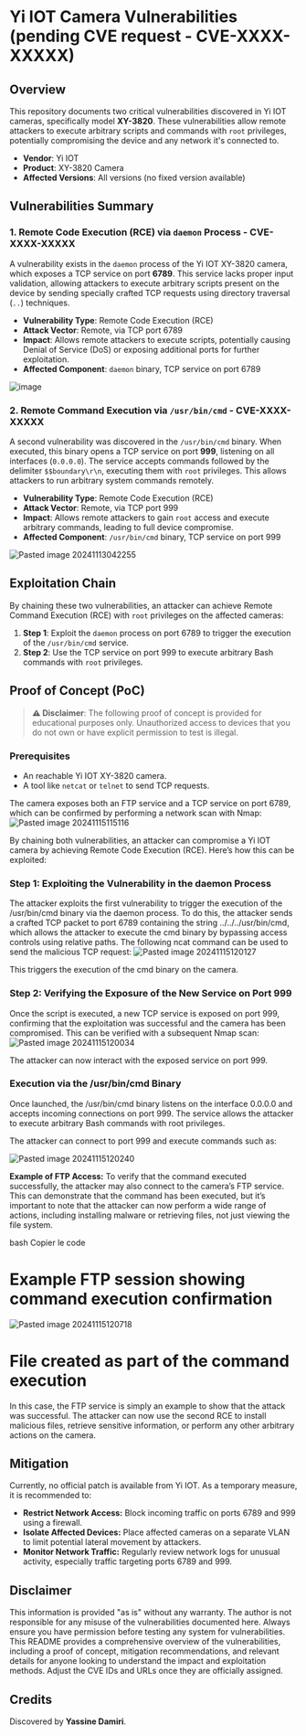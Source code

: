 # Yi IOT Camera Vulnerabilities (pending CVE request - CVE-XXXX-XXXXX)

## Overview

This repository documents two critical vulnerabilities discovered in Yi IOT cameras, specifically model **XY-3820**. These vulnerabilities allow remote attackers to execute arbitrary scripts and commands with `root` privileges, potentially compromising the device and any network it's connected to.

- **Vendor**: Yi IOT
- **Product**: XY-3820 Camera
- **Affected Versions**: All versions (no fixed version available)

## Vulnerabilities Summary

### 1. Remote Code Execution (RCE) via `daemon` Process - CVE-XXXX-XXXXX

A vulnerability exists in the `daemon` process of the Yi IOT XY-3820 camera, which exposes a TCP service on port **6789**. This service lacks proper input validation, allowing attackers to execute arbitrary scripts present on the device by sending specially crafted TCP requests using directory traversal (`..`) techniques.

- **Vulnerability Type**: Remote Code Execution (RCE)
- **Attack Vector**: Remote, via TCP port 6789
- **Impact**: Allows remote attackers to execute scripts, potentially causing Denial of Service (DoS) or exposing additional ports for further exploitation.
- **Affected Component**: `daemon` binary, TCP service on port 6789

![image](https://github.com/user-attachments/assets/16249bdc-672e-4563-97d9-e6482124ab5a)


### 2. Remote Command Execution via `/usr/bin/cmd` - CVE-XXXX-XXXXX

A second vulnerability was discovered in the `/usr/bin/cmd` binary. When executed, this binary opens a TCP service on port **999**, listening on all interfaces (`0.0.0.0`). The service accepts commands followed by the delimiter `$$boundary\r\n`, executing them with `root` privileges. This allows attackers to run arbitrary system commands remotely.

- **Vulnerability Type**: Remote Code Execution (RCE)
- **Attack Vector**: Remote, via TCP port 999
- **Impact**: Allows remote attackers to gain `root` access and execute arbitrary commands, leading to full device compromise.
- **Affected Component**: `/usr/bin/cmd` binary, TCP service on port 999

![Pasted image 20241113042255](https://github.com/user-attachments/assets/95a9a152-11c2-48cf-82f4-04908d18eaa9)


## Exploitation Chain

By chaining these two vulnerabilities, an attacker can achieve Remote Command Execution (RCE) with `root` privileges on the affected cameras:

1. **Step 1**: Exploit the `daemon` process on port 6789 to trigger the execution of the `/usr/bin/cmd` service.
2. **Step 2**: Use the TCP service on port 999 to execute arbitrary Bash commands with `root` privileges.

## Proof of Concept (PoC)

> **⚠️ Disclaimer**: The following proof of concept is provided for educational purposes only. Unauthorized access to devices that you do not own or have explicit permission to test is illegal.

### Prerequisites

- An reachable Yi IOT XY-3820 camera.
- A tool like `netcat` or `telnet` to send TCP requests.

The camera exposes both an FTP service and a TCP service on port 6789, which can be confirmed by performing a network scan with Nmap:
![Pasted image 20241115115116](https://github.com/user-attachments/assets/ffedc008-2182-4dea-a32f-52c665705f64)

By chaining both vulnerabilities, an attacker can compromise a Yi IOT camera by achieving Remote Code Execution (RCE). Here’s how this can be exploited:

### Step 1: Exploiting the Vulnerability in the daemon Process
The attacker exploits the first vulnerability to trigger the execution of the /usr/bin/cmd binary via the daemon process.
To do this, the attacker sends a crafted TCP packet to port 6789 containing the string ../../../usr/bin/cmd, which allows the attacker to execute the cmd binary by bypassing access controls using relative paths.
The following ncat command can be used to send the malicious TCP request:
![Pasted image 20241115120127](https://github.com/user-attachments/assets/ba25c055-b59c-4d08-a144-609cfd6422eb)


This triggers the execution of the cmd binary on the camera.


### Step 2: Verifying the Exposure of the New Service on Port 999
Once the script is executed, a new TCP service is exposed on port 999, confirming that the exploitation was successful and the camera has been compromised. This can be verified with a subsequent Nmap scan: 
![Pasted image 20241115120034](https://github.com/user-attachments/assets/c5c1562c-18e1-495f-8f76-819a87de543e)

The attacker can now interact with the exposed service on port 999.

### Execution via the /usr/bin/cmd Binary
Once launched, the /usr/bin/cmd binary listens on the interface 0.0.0.0 and accepts incoming connections on port 999. The service allows the attacker to execute arbitrary Bash commands with root privileges.

The attacker can connect to port 999 and execute commands such as:

![Pasted image 20241115120240](https://github.com/user-attachments/assets/832b6f1a-2ffa-42d5-9821-d24bae902271)

**Example of FTP Access:** To verify that the command executed successfully, the attacker may also connect to the camera’s FTP service. This can demonstrate that the command has been executed, but it’s important to note that the attacker can now perform a wide range of actions, including installing malware or retrieving files, not just viewing the file system.

bash
Copier le code
# Example FTP session showing command execution confirmation
![Pasted image 20241115120718](https://github.com/user-attachments/assets/cef6b07c-f08b-4747-b542-008d60d7216f)

# File created as part of the command execution
In this case, the FTP service is simply an example to show that the attack was successful. The attacker can now use the second RCE to install malicious files, retrieve sensitive information, or perform any other arbitrary actions on the camera.

## Mitigation
Currently, no official patch is available from Yi IOT. As a temporary measure, it is recommended to:
- **Restrict Network Access:** Block incoming traffic on ports 6789 and 999 using a firewall.
- **Isolate Affected Devices:** Place affected cameras on a separate VLAN to limit potential lateral movement by attackers.
- **Monitor Network Traffic:** Regularly review network logs for unusual activity, especially traffic targeting ports 6789 and 999.

## Disclaimer
This information is provided "as is" without any warranty. The author is not responsible for any misuse of the vulnerabilities documented here. Always ensure you have permission before testing any system for vulnerabilities. This README provides a comprehensive overview of the vulnerabilities, including a proof of concept, mitigation recommendations, and relevant details for anyone looking to understand the impact and exploitation methods. Adjust the CVE IDs and URLs once they are officially assigned.

## Credits
Discovered by **Yassine Damiri**.
